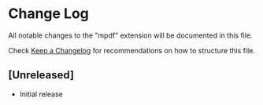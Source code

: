 # Change Log

All notable changes to the "mpdf" extension will be documented in this file.

Check [Keep a Changelog](http://keepachangelog.com/) for recommendations on how to structure this file.

## [Unreleased]

- Initial release